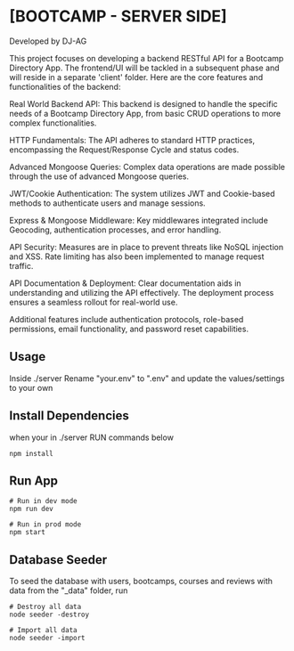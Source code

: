 # [BOOTCAMP - SERVER SIDE]

Developed by DJ-AG

This project focuses on developing a backend RESTful API for a Bootcamp Directory App. The frontend/UI will be tackled in a subsequent phase and will reside in a separate 'client' folder. Here are the core features and functionalities of the backend:

Real World Backend API: This backend is designed to handle the specific needs of a Bootcamp Directory App, from basic CRUD operations to more complex functionalities.

HTTP Fundamentals: The API adheres to standard HTTP practices, encompassing the Request/Response Cycle and status codes.

Advanced Mongoose Queries: Complex data operations are made possible through the use of advanced Mongoose queries.

JWT/Cookie Authentication: The system utilizes JWT and Cookie-based methods to authenticate users and manage sessions.

Express & Mongoose Middleware: Key middlewares integrated include Geocoding, authentication processes, and error handling.

API Security: Measures are in place to prevent threats like NoSQL injection and XSS. Rate limiting has also been implemented to manage request traffic.

API Documentation & Deployment: Clear documentation aids in understanding and utilizing the API effectively. The deployment process ensures a seamless rollout for real-world use.

Additional features include authentication protocols, role-based permissions, email functionality, and password reset capabilities.

## Usage

Inside ./server Rename "your.env" to ".env" and update the values/settings to your own

## Install Dependencies

when your in ./server RUN commands below

```
npm install
```

## Run App

```
# Run in dev mode
npm run dev

# Run in prod mode
npm start
```

## Database Seeder

To seed the database with users, bootcamps, courses and reviews with data from the "\_data" folder, run

```
# Destroy all data
node seeder -destroy

# Import all data
node seeder -import

